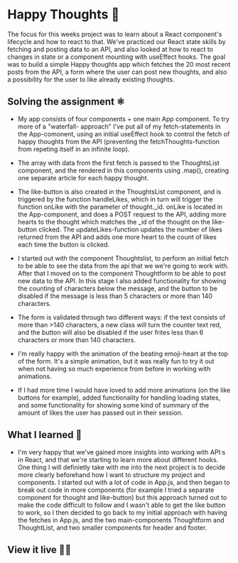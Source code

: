 # Happy Thoughts 💌
The focus for this weeks project was to learn about a React component's lifecycle and how to react to that. We've practiced our React state skills by fetching and posting data to an API, and also looked at how to react to changes in state or a component mounting with useEffect hooks. The goal was to build a simple Happy thoughts app which fetches the 20 most recent posts from the API, a form where the user can post new thoughts, and also a possibility for the user to like already existing thoughts.

## Solving the assignment ⚛️
- My app consists of four components + one main App component. To try more of a "waterfall- approach" I've put all of my fetch-statements in the App-comonent, using an initial useEffect  hook to control the fetch of happy thoughts from the API (preventing the fetchThoughts-function from repeting itself in an infinite loop). 

- The array with data from the first fetch is passed to the ThoughtsList component, and the rendered in this components using .map(), creating one separate article for each happy thought. 

- The like-button is also created in the ThoughtsList component, and is triggered by the function handleLikes, which in turn will trigger the function onLike with the parameter of thought._id. onLike is located in the App-component, and does a POST request to the API, adding more hearts to the thought which matches the _id of the thought on the like-button clicked. The updateLikes-function updates the number of likes returned from the API and adds one more heart to the count of likes each time the button is clicked. 

- I started out with the component Thoughtslist, to perform an initial fetch to be able to see the data from the api that we we're going to work with. After that I moved on to the component Thoughtform to be able to post new data to the API. In this stage I also added functionality for showing the counting of characters below the message, and the button to be disabled if the message is less than 5 characters or more than 140 characters. 

- The form is validated through two different ways: if the text consists of more than >140 characters, a new class will turn the counter text red, and the button will also be disabled if the user frites less than 6 characters or more than 140 characters. 

- I'm really happy with the animation of the beating emoji-heart at the top of the form. It's a simple animation, but it was really fun to try it out when not having so much experience from before in working with animations.

- If I had more time I would have loved to add more animations (on the like buttons for example), added functionality for handling loading states, and some functionality for showing some kind of summary of the amount of likes the user has passed out in their session.   

## What I learned 🦉
- I'm very happy that we've gained more insights into working with API:s in React, and that we're starting to learn more about different hooks. One thing I will definietly take with me into the next project is to decide more clearly beforehand how I want to structure my project and components. I started out with a lot of code in App.js, and then began to break out code in more components (for example I tried a separate component for thought and like-button) but this approach turned out to make the code difficult to follow and I wasn't able to get the like button to work, so I then decided to go back to my initial approach with having the fetches in App.js, and the two main-components Thoughtform and ThoughtList, and two smaller components for header and footer.

## View it live 👩‍💻


